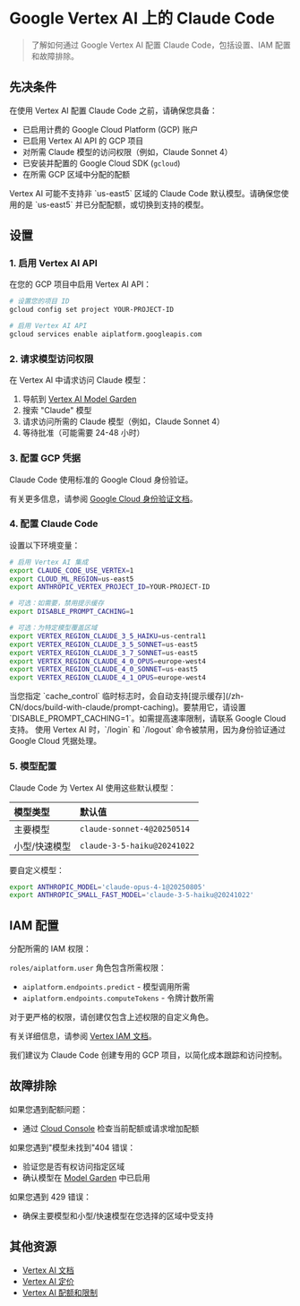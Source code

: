 # Google Vertex AI 上的 Claude Code

> 了解如何通过 Google Vertex AI 配置 Claude Code，包括设置、IAM 配置和故障排除。

## 先决条件

在使用 Vertex AI 配置 Claude Code 之前，请确保您具备：

* 已启用计费的 Google Cloud Platform (GCP) 账户
* 已启用 Vertex AI API 的 GCP 项目
* 对所需 Claude 模型的访问权限（例如，Claude Sonnet 4）
* 已安装并配置的 Google Cloud SDK (`gcloud`)
* 在所需 GCP 区域中分配的配额

<Warning>
  Vertex AI 可能不支持非 `us-east5` 区域的 Claude Code 默认模型。请确保您使用的是 `us-east5` 并已分配配额，或切换到支持的模型。
</Warning>

## 设置

### 1. 启用 Vertex AI API

在您的 GCP 项目中启用 Vertex AI API：

```bash
# 设置您的项目 ID
gcloud config set project YOUR-PROJECT-ID

# 启用 Vertex AI API
gcloud services enable aiplatform.googleapis.com
```

### 2. 请求模型访问权限

在 Vertex AI 中请求访问 Claude 模型：

1. 导航到 [Vertex AI Model Garden](https://console.cloud.google.com/vertex-ai/model-garden)
2. 搜索 "Claude" 模型
3. 请求访问所需的 Claude 模型（例如，Claude Sonnet 4）
4. 等待批准（可能需要 24-48 小时）

### 3. 配置 GCP 凭据

Claude Code 使用标准的 Google Cloud 身份验证。

有关更多信息，请参阅 [Google Cloud 身份验证文档](https://cloud.google.com/docs/authentication)。

### 4. 配置 Claude Code

设置以下环境变量：

```bash
# 启用 Vertex AI 集成
export CLAUDE_CODE_USE_VERTEX=1
export CLOUD_ML_REGION=us-east5
export ANTHROPIC_VERTEX_PROJECT_ID=YOUR-PROJECT-ID

# 可选：如需要，禁用提示缓存
export DISABLE_PROMPT_CACHING=1

# 可选：为特定模型覆盖区域
export VERTEX_REGION_CLAUDE_3_5_HAIKU=us-central1
export VERTEX_REGION_CLAUDE_3_5_SONNET=us-east5
export VERTEX_REGION_CLAUDE_3_7_SONNET=us-east5
export VERTEX_REGION_CLAUDE_4_0_OPUS=europe-west4
export VERTEX_REGION_CLAUDE_4_0_SONNET=us-east5
export VERTEX_REGION_CLAUDE_4_1_OPUS=europe-west4
```

<Note>
  当您指定 `cache_control` 临时标志时，会自动支持[提示缓存](/zh-CN/docs/build-with-claude/prompt-caching)。要禁用它，请设置 `DISABLE_PROMPT_CACHING=1`。如需提高速率限制，请联系 Google Cloud 支持。
</Note>

<Note>
  使用 Vertex AI 时，`/login` 和 `/logout` 命令被禁用，因为身份验证通过 Google Cloud 凭据处理。
</Note>

### 5. 模型配置

Claude Code 为 Vertex AI 使用这些默认模型：

| 模型类型    | 默认值                         |
| :------ | :-------------------------- |
| 主要模型    | `claude-sonnet-4@20250514`  |
| 小型/快速模型 | `claude-3-5-haiku@20241022` |

要自定义模型：

```bash
export ANTHROPIC_MODEL='claude-opus-4-1@20250805'
export ANTHROPIC_SMALL_FAST_MODEL='claude-3-5-haiku@20241022'
```

## IAM 配置

分配所需的 IAM 权限：

`roles/aiplatform.user` 角色包含所需权限：

* `aiplatform.endpoints.predict` - 模型调用所需
* `aiplatform.endpoints.computeTokens` - 令牌计数所需

对于更严格的权限，请创建仅包含上述权限的自定义角色。

有关详细信息，请参阅 [Vertex IAM 文档](https://cloud.google.com/vertex-ai/docs/general/access-control)。

<Note>
  我们建议为 Claude Code 创建专用的 GCP 项目，以简化成本跟踪和访问控制。
</Note>

## 故障排除

如果您遇到配额问题：

* 通过 [Cloud Console](https://cloud.google.com/docs/quotas/view-manage) 检查当前配额或请求增加配额

如果您遇到"模型未找到"404 错误：

* 验证您是否有权访问指定区域
* 确认模型在 [Model Garden](https://console.cloud.google.com/vertex-ai/model-garden) 中已启用

如果您遇到 429 错误：

* 确保主要模型和小型/快速模型在您选择的区域中受支持

## 其他资源

* [Vertex AI 文档](https://cloud.google.com/vertex-ai/docs)
* [Vertex AI 定价](https://cloud.google.com/vertex-ai/pricing)
* [Vertex AI 配额和限制](https://cloud.google.com/vertex-ai/docs/quotas)
